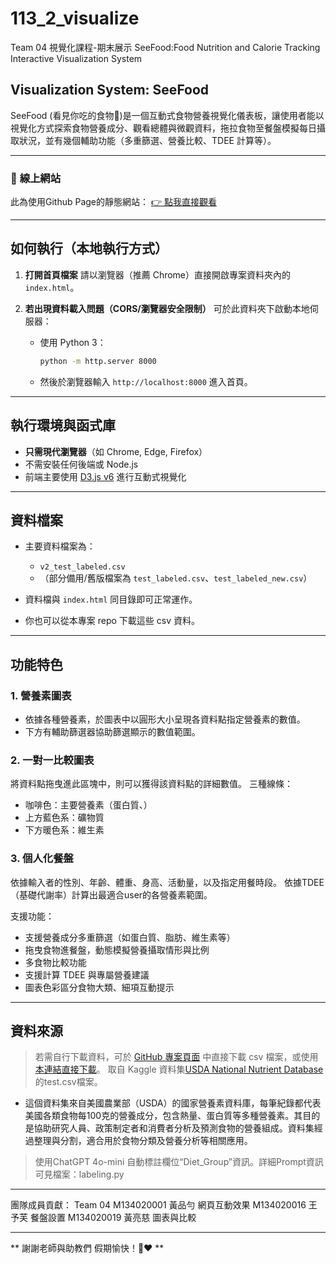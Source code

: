 

# 113\_2\_visualize
Team 04 視覺化課程-期末展示
SeeFood:Food Nutrition and Calorie Tracking Interactive Visualization System

## Visualization System: SeeFood

SeeFood (看見你吃的食物👀)是一個互動式食物營養視覺化儀表板，讓使用者能以視覺化方式探索食物營養成分、觀看總體與微觀資料，拖拉食物至餐盤模擬每日攝取狀況，並有幾個輔助功能（多重篩選、營養比較、TDEE 計算等）。

---

### 🔗 **線上網站**
此為使用Github Page的靜態網站：
[👉 點我直接觀看](https://a1093351.github.io/)

---

## 如何執行（本地執行方式）

1. **打開首頁檔案**
   請以瀏覽器（推薦 Chrome）直接開啟專案資料夾內的 `index.html`。

2. **若出現資料載入問題（CORS/瀏覽器安全限制）**
   可於此資料夾下啟動本地伺服器：

   * 使用 Python 3：

     ```bash
     python -m http.server 8000
     ```
   * 然後於瀏覽器輸入 `http://localhost:8000` 進入首頁。

---

## 執行環境與函式庫

* **只需現代瀏覽器**（如 Chrome, Edge, Firefox）
* 不需安裝任何後端或 Node.js
* 前端主要使用 [D3.js v6](https://github.com/d3/d3/releases/tag/v6.7.0) 進行互動式視覺化

---

## 資料檔案

* 主要資料檔案為：

  * `v2_test_labeled.csv`
  * （部分備用/舊版檔案為 `test_labeled.csv`、`test_labeled_new.csv`）
* 資料檔與 `index.html` 同目錄即可正常運作。
* 你也可以從本專案 repo 下載這些 csv 資料。

---

## 功能特色
### 1. 營養素圖表
- 依據各種營養素，於圖表中以圓形大小呈現各資料點指定營養素的數值。
- 下方有輔助篩選器協助篩選顯示的數值範圍。
### 2. 一對一比較圖表
將資料點拖曳進此區塊中，則可以獲得該資料點的詳細數值。
三種線條：
- 咖啡色：主要營養素（蛋白質、）
- 上方藍色系：礦物質
- 下方暖色系：維生素

### 3. 個人化餐盤
依據輸入者的性別、年齡、體重、身高、活動量，以及指定用餐時段。
依據TDEE（基礎代謝率）計算出最適合user的各營養素範圍。

支援功能：
* 支援營養成分多重篩選（如蛋白質、脂肪、維生素等）
* 拖曳食物進餐盤，動態模擬營養攝取情形與比例
* 多食物比較功能
* 支援計算 TDEE 與專屬營養建議
* 圖表色彩區分食物大類、細項互動提示

---

## 資料來源

> 若需自行下載資料，可於 [GitHub 專案頁面](https://github.com/a1093351/a1093351.github.io) 中直接下載 csv 檔案，或使用 [本連結直接下載](https://github.com/a1093351/a1093351.github.io/raw/main/v2_test_labeled.csv)。
> 取自 Kaggle 資料集[USDA National Nutrient Database](https://www.kaggle.com/datasets/haithemhermessi/usda-national-nutrient-database?select=train.csv)的test.csv檔案。
- 這個資料集來自美國農業部（USDA）的國家營養素資料庫，每筆紀錄都代表美國各類食物每100克的營養成分，包含熱量、蛋白質等多種營養素。其目的是協助研究人員、政策制定者和消費者分析及預測食物的營養組成。資料集經過整理與分割，適合用於食物分類及營養分析等相關應用。
> 使用ChatGPT 4o-mini 自動標註欄位“Diet_Group”資訊。詳細Prompt資訊可見檔案：labeling.py

---

團隊成員貢獻：
Team 04
M134020001 黃品勻 網頁互動效果
M134020016 王予芙 餐盤設置
M134020019 黃亮慈 圖表與比較

---

** 謝謝老師與助教們 假期愉快！🥳❤️ **
